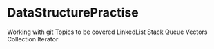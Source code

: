 # DataStructurePractise
Working with git
Topics to be covered
LinkedList
Stack
Queue
Vectors
Collection
Iterator
